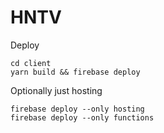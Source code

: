 # HNTV

Deploy

    cd client
    yarn build && firebase deploy

Optionally just hosting

    firebase deploy --only hosting
    firebase deploy --only functions
